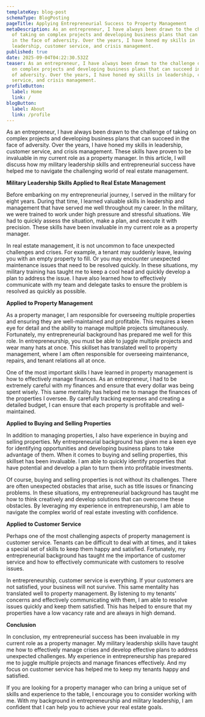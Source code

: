```yaml
---
templateKey: blog-post
schemaType: BlogPosting
pageTitle: Applying Entrepreneurial Success to Property Management
metaDescription: As an entrepreneur, I have always been drawn to the challenge
  of taking on complex projects and developing business plans that can succeed
  in the face of adversity. Over the years, I have honed my skills in
  leadership, customer service, and crisis management.
published: true
date: 2025-09-04T04:22:30.532Z
teaser: As an entrepreneur, I have always been drawn to the challenge of taking
  on complex projects and developing business plans that can succeed in the face
  of adversity. Over the years, I have honed my skills in leadership, customer
  service, and crisis management.
profileButton:
  label: Home
  link: /
blogButton:
  label: About
  link: /profile
---
```

As an entrepreneur, I have always been drawn to the challenge of taking on complex projects and developing business plans that can succeed in the face of adversity. Over the years, I have honed my skills in leadership, customer service, and crisis management. These skills have proven to be invaluable in my current role as a property manager. In this article, I will discuss how my military leadership skills and entrepreneurial success have helped me to navigate the challenging world of real estate management.

**Military Leadership Skills Applied to Real Estate Management**

Before embarking on my entrepreneurial journey, I served in the military for eight years. During that time, I learned valuable skills in leadership and management that have served me well throughout my career. In the military, we were trained to work under high pressure and stressful situations. We had to quickly assess the situation, make a plan, and execute it with precision. These skills have been invaluable in my current role as a property manager.

In real estate management, it is not uncommon to face unexpected challenges and crises. For example, a tenant may suddenly leave, leaving you with an empty property to fill. Or you may encounter unexpected maintenance issues that need to be resolved quickly. In these situations, my military training has taught me to keep a cool head and quickly develop a plan to address the issue. I have also learned how to effectively communicate with my team and delegate tasks to ensure the problem is resolved as quickly as possible.

**Applied to Property Management**

As a property manager, I am responsible for overseeing multiple properties and ensuring they are well-maintained and profitable. This requires a keen eye for detail and the ability to manage multiple projects simultaneously. Fortunately, my entrepreneurial background has prepared me well for this role. In entrepreneurship, you must be able to juggle multiple projects and wear many hats at once. This skillset has translated well to property management, where I am often responsible for overseeing maintenance, repairs, and tenant relations all at once.

One of the most important skills I have learned in property management is how to effectively manage finances. As an entrepreneur, I had to be extremely careful with my finances and ensure that every dollar was being spent wisely. This same mentality has helped me to manage the finances of the properties I oversee. By carefully tracking expenses and creating a detailed budget, I can ensure that each property is profitable and well-maintained.

**Applied to Buying and Selling Properties**

In addition to managing properties, I also have experience in buying and selling properties. My entrepreneurial background has given me a keen eye for identifying opportunities and developing business plans to take advantage of them. When it comes to buying and selling properties, this skillset has been invaluable. I am able to quickly identify properties that have potential and develop a plan to turn them into profitable investments.

Of course, buying and selling properties is not without its challenges. There are often unexpected obstacles that arise, such as title issues or financing problems. In these situations, my entrepreneurial background has taught me how to think creatively and develop solutions that can overcome these obstacles. By leveraging my experience in entrepreneurship, I am able to navigate the complex world of real estate investing with confidence.

**Applied to Customer Service**

Perhaps one of the most challenging aspects of property management is customer service. Tenants can be difficult to deal with at times, and it takes a special set of skills to keep them happy and satisfied. Fortunately, my entrepreneurial background has taught me the importance of customer service and how to effectively communicate with customers to resolve issues.

In entrepreneurship, customer service is everything. If your customers are not satisfied, your business will not survive. This same mentality has translated well to property management. By listening to my tenants' concerns and effectively communicating with them, I am able to resolve issues quickly and keep them satisfied. This has helped to ensure that my properties have a low vacancy rate and are always in high demand.

**Conclusion**

In conclusion, my entrepreneurial success has been invaluable in my current role as a property manager. My military leadership skills have taught me how to effectively manage crises and develop effective plans to address unexpected challenges. My experience in entrepreneurship has prepared me to juggle multiple projects and manage finances effectively. And my focus on customer service has helped me to keep my tenants happy and satisfied.

If you are looking for a property manager who can bring a unique set of skills and experience to the table, I encourage you to consider working with me. With my background in entrepreneurship and military leadership, I am confident that I can help you to achieve your real estate goals.